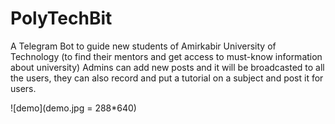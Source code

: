 # PolyTechBit
A Telegram Bot to guide new students of Amirkabir University of Technology (to find their mentors and get access to must-know information about university)
Admins can add new posts and it will be broadcasted to all the users, they can also record and put a tutorial on a subject and post it for users.

![demo](demo.jpg = 288*640)

